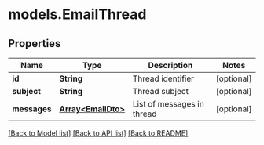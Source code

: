 # models.EmailThread
## Properties
Name | Type | Description | Notes
------------ | ------------- | ------------- | -------------
**id** | **String** | Thread identifier              | [optional] 
**subject** | **String** | Thread subject              | [optional] 
**messages** | [**Array&lt;EmailDto&gt;**](EmailDto.md) | List of messages in thread              | [optional] 



[[Back to Model list]](README.md#documentation-for-models) [[Back to API list]](README.md#documentation-for-api-endpoints) [[Back to README]](README.md)


